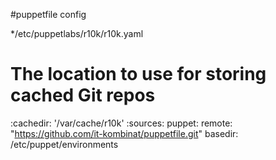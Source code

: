 #puppetfile config

*/etc/puppetlabs/r10k/r10k.yaml

# The location to use for storing cached Git repos
:cachedir: '/var/cache/r10k'
:sources:
     puppet:
       remote: "https://github.com/it-kombinat/puppetfile.git"
       basedir: /etc/puppet/environments
